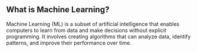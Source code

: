 ## What is Machine Learning?
Machine Learning (ML) is a subset of artificial intelligence that enables computers to learn from data and make decisions without explicit programming. It involves creating algorithms that can analyze data, identify patterns, and improve their performance over time.
